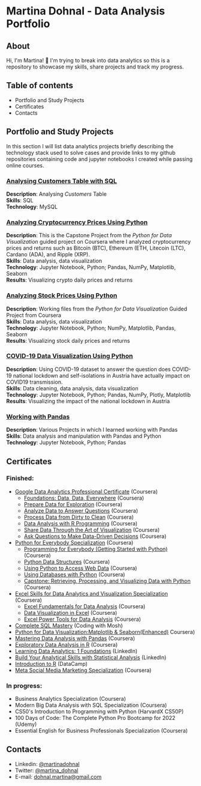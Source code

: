 # Martina Dohnal - Data Analysis Portfolio

## About

Hi, I'm Martina! 👋
I'm trying to break into data analytics so this is a repository to showcase my skills, share projects and track my progress.

## Table of contents
* Portfolio and Study Projects
* Certificates
* Contacts

## Portfolio and Study Projects
In this section I will list data analytics projects briefly describing the technology stack used to solve cases and provide links to my github repositories containing code and jupyter notebooks I created while passing online courses.

### [Analysing Customers Table with SQL](https://github.com/MartinaDohnal/Various_Projects/tree/main/SQL)
**Description**: Analysing <i>Customers</i> Table<br>
**Skills**: SQL<br> 
**Technology**: MySQL<br> 

### [Analyzing Cryptocurrency Prices Using Python](https://github.com/MartinaDohnal/Various_Projects/tree/main/Cryptocurrency%20Prices)
**Description**: This is the Capstone Project from the <i>Python for Data Visualization</i> guided project on Coursera where I analyzed cryptocurrency prices and returns such as Bitcoin (BTC), Ethereum (ETH, Litecoin (LTC), Cardano (ADA), and Ripple (XRP).<br> 
**Skills**: Data analysis, data visualization<br> 
**Technology**: Jupyter Notebook, Python; Pandas, NumPy, Matplotlib, Seaborn<br> 
**Results**: Visualizing crypto daily prices and returns

### [Analyzing Stock Prices Using Python](https://github.com/MartinaDohnal/Various_Projects/tree/main/Stock%20Data)
**Description**: Working files from the <i>Python for Data Visualization</i> Guided Project from Coursera<br> 
**Skills**: Data analysis, data visualization<br> 
**Technology**: Jupyter Notebook, Python; NumPy, Matplotlib, Pandas, Seaborn<br> 
**Results**: Visualizing stock daily prices and returns

### [COVID-19 Data Visualization Using Python](https://github.com/MartinaDohnal/Various_Projects/tree/main/COVID-19)
**Description**: Using COVID-19 dataset to answer the question does COVID-19 national lockdown and self-isolations in Austria have actually impact on COVID19 transmission.<br> 
**Skills**: Data cleaning, data analysis, data visualization  <br> 
**Technology**: Jupyter Notebook, Python; Pandas, NumPy, Plotly, Matplotlib <br> 
**Results**: Visualizing the impact of the national lockdown in Austria  

### [Working with Pandas](https://github.com/MartinaDohnal/Various_Projects/tree/main/Pandas)
**Description**: Various Projects in which I learned working with Pandas<br> 
**Skills**: Data analysis and manipulation with Pandas and Python  <br> 
**Technology**: Jupyter Notebook, Python; Pandas<br> 

## Certificates
### Finished:
* [Google Data Analytics Professional Certificate](https://www.coursera.org/account/accomplishments/specialization/certificate/5UQRJZLUAFUL) (Coursera)
  * [Foundations: Data, Data, Everywhere](https://1drv.ms/b/s!Aj0Pe7UARYAvgc094kBm1yJ-z7KMmw?e=7WZHxO) (Coursera)
  * [Prepare Data for Exploration](https://1drv.ms/b/s!Aj0Pe7UARYAvgc1HPxohvkgLA0Mh3w?e=86EcYh) (Coursera)
  * [Analyze Data to Answer Questions](https://1drv.ms/b/s!Aj0Pe7UARYAvgc1IYj9mEP_392v5DA?e=Fs3Bd1) (Coursera)
  * [Process Data from Dirty to Clean](https://1drv.ms/b/s!Aj0Pe7UARYAvgc084HyTMtXuNil9cQ?e=xVzkrP) (Coursera)
  * [Data Analysis with R Programming](https://1drv.ms/b/s!Aj0Pe7UARYAvgc1ChjxwMUMM16I2vg?e=YL5hUI) (Coursera)
  * [Share Data Through the Art of Visualization](https://1drv.ms/b/s!Aj0Pe7UARYAvgc1Ks19L13-berfEzA?e=kzMSSo) (Coursera)
  * [Ask Questions to Make Data-Driven Decisions](https://1drv.ms/b/s!Aj0Pe7UARYAvgc1FUrm8_9RavMiL3g?e=wJ5c3v) (Coursera)
* [Python for Everybody Specialization](https://1drv.ms/b/s!Aj0Pe7UARYAvgfIsR3c6sLhS78SKZw?e=R9crfB) (Coursera)
  * [Programming for Everybody (Getting Started with Python)](https://1drv.ms/b/s!Aj0Pe7UARYAvgc1Erj8wd8rs9wljzA?e=BQQ4vc) (Coursera)
  * [Python Data Structures](https://1drv.ms/b/s!Aj0Pe7UARYAvgc1LcXq7BiSZ465PKw?e=2upSMc) (Coursera)
  * [Using Python to Access Web Data](https://1drv.ms/b/s!Aj0Pe7UARYAvge8PH7q3hPDW7nNkGA?e=YCMPA2) (Coursera)
  * [Using Databases with Python](https://1drv.ms/b/s!Aj0Pe7UARYAvgfItGyWQ695mexMIMg?e=WDBDgr) (Coursera)
  * [Capstone: Retrieving, Processing, and Visualizing Data with Python](https://1drv.ms/b/s!Aj0Pe7UARYAvgfIxyd8kKx3pXitSoA?e=g1SBHO) (Coursera)
* [Excel Skills for Data Analytics and Visualization Specialization](https://1drv.ms/b/s!Aj0Pe7UARYAvgfskG8SX4ZURtd2bhg?e=a8bkPv) (Coursera)
  * [Excel Fundamentals for Data Analysis](https://1drv.ms/b/s!Aj0Pe7UARYAvgfc3o6alLLt7pI3Z6w?e=oBsU7J) (Coursera)
  * [Data Visualization in Excel](https://1drv.ms/b/s!Aj0Pe7UARYAvgflVOGA7T1z6lDojOA?e=EWoScI) (Coursera)
  * [Excel Power Tools for Data Analysis](https://1drv.ms/b/s!Aj0Pe7UARYAvgfsnHZ0jWmkRZu5--Q?e=c2enIP) (Coursera)
* [Complete SQL Mastery](https://1drv.ms/b/s!Aj0Pe7UARYAvg7t_Ju-LwT4f-IuqRw?e=DTNpGF) (Coding with Mosh)
* [Python for Data Visualization:Matplotlib & Seaborn(Enhanced)](https://1drv.ms/b/s!Aj0Pe7UARYAvgftZwDkirG4plYRBZg?e=8JiV0c) Coursera)
* [Mastering Data Analysis with Pandas](https://1drv.ms/b/s!Aj0Pe7UARYAvgfxSmZJekUtZedyoiQ?e=ImUGkJ) (Coursera)
* [Exploratory Data Analysis in R](https://1drv.ms/b/s!Aj0Pe7UARYAvgc1QnXWb2gjBFdNt3Q?e=el8jsT) (Coursera)
* [Learning Data Analytics: 1 Foundations](https://1drv.ms/b/s!Aj0Pe7UARYAvgc1V-rqBkVuLY876oA?e=OE45f0) (LinkedIn)
* [Build Your Analytical Skills with Statistical Analysis](https://www.linkedin.com/learning/paths/build-your-analytical-skills-with-statistical-analysis) (LinkedIn)
* [Introduction to R](https://1drv.ms/b/s!Aj0Pe7UARYAvgc07JGTYtEm7N6aBsQ?e=YTs4Eu) (DataCamp)
* [Meta Social Media Marketing Specialization](https://1drv.ms/b/s!Aj0Pe7UARYAvgc0_G9rpN5_7DljUJg?e=6WI4Vn) (Coursera)

### In progress: 
* Business Analytics Specialization (Coursera) 
* Modern Big Data Analysis with SQL Specialization (Coursera)
* CS50's Introduction to Programming with Python (HarvardX CS50P)
* 100 Days of Code: The Complete Python Pro Bootcamp for 2022 (Udemy)
* Essential English for Business Professionals Specialization (Coursera)


## Contacts
* Linkedin: [@martinadohnal](https://www.linkedin.com/in/martinadohnal)
* Twitter: [@martina_dohnal](https://twitter.com/dohnalica)
* E-mail: dohnal.martina@gmail.com
